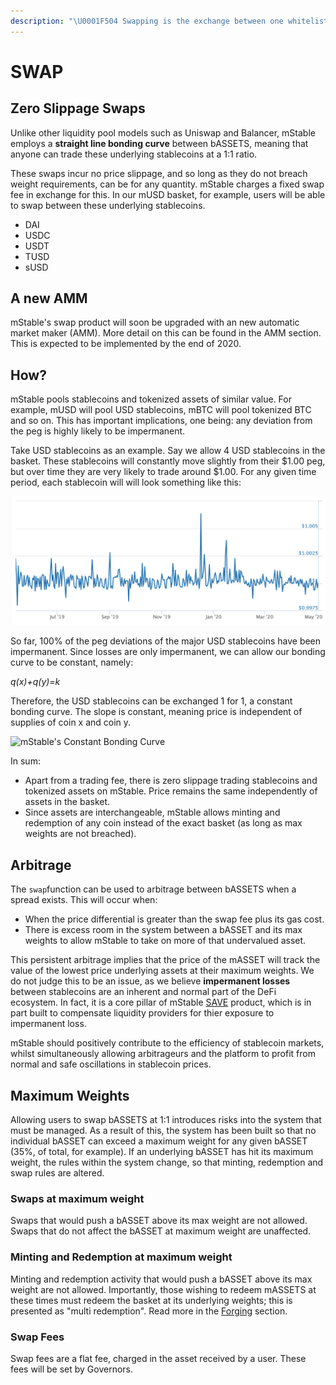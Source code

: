 ```yaml
---
description: "\U0001F504 Swapping is the exchange between one whitelisted bASSET and another at a 1:1 ratio. Swaps do not affect the number of mASSETS in circulation."
---
```


# SWAP

## Zero Slippage Swaps

Unlike other liquidity pool models such as Uniswap and Balancer, mStable employs a **straight line bonding curve** between bASSETS, meaning that anyone can trade these underlying stablecoins at a 1:1 ratio. 

These swaps incur no price slippage, and so long as they do not breach weight requirements, can be for any quantity. mStable charges a fixed swap fee in exchange for this. In our mUSD basket, for example, users will be able to swap between these underlying stablecoins. 

* DAI
* USDC
* USDT 
* TUSD
* sUSD

## A new AMM

mStable's swap product will soon be upgraded with an new automatic market maker \(AMM\). More detail on this can be found in the AMM section. This is expected to be implemented by the end of 2020.

## How?

mStable pools stablecoins and tokenized assets of similar value. For example, mUSD will pool USD stablecoins, mBTC will pool tokenized BTC and so on. This has important implications, one being: any deviation from the peg is highly likely to be impermanent. 

Take USD stablecoins as an example. Say we allow 4 USD stablecoins in the basket. These stablecoins will constantly move slightly from their $1.00 peg, but over time they are very likely to trade around $1.00. For any given time period, each stablecoin will will look something like this:

![Price of USDC, source: Messari](../../.gitbook/assets/screen-shot-2020-05-04-at-10.56.27-am.png)

So far, 100% of the peg deviations of the major USD stablecoins have been impermanent. Since losses are only impermanent, we can allow our bonding curve to be constant, namely:

_q\(x\)+q\(y\)=k_

 Therefore, the USD stablecoins can be exchanged 1 for 1, a constant bonding curve. The slope is constant, meaning price is independent of supplies of coin x and coin y.

![mStable&apos;s Constant Bonding Curve](https://lh4.googleusercontent.com/FMntKClKgYueml_Y4ievaMME0zZB3EbDzK9Ih_dx7XNLpU90etJ3OF7xUxajSrArQ-7kZchSYf4-CX14GBGEHHaEGntELDdopNcAw_y-dQfAukdLhSbU2xe_aoo1zdEuSRzTetj-)

In sum:

* Apart from a trading fee, there is zero slippage trading stablecoins and tokenized assets on mStable. Price remains the same independently of assets in the basket.
* Since assets are interchangeable, mStable allows minting and redemption of any coin instead of the exact basket \(as long as max weights are not breached\).

## Arbitrage

The `swap`function can be used to arbitrage between bASSETS when a spread exists. This will occur when:

* When the price differential is greater than the swap fee plus its gas cost. 
* There is excess room in the system between a bASSET and its max weights to allow mStable to take on more of that undervalued asset.

This persistent arbitrage implies that the price of the mASSET will track the value of the lowest price underlying assets at their maximum weights. We do not judge this to be an issue, as we believe **impermanent losses** between stablecoins are an inherent and normal part of the DeFi ecosystem. In fact, it is a core pillar of mStable [SAVE](native-interest-rate.md) product, which is in part built to compensate liquidity providers for thier exposure to impermanent loss. 

mStable should positively contribute to the efficiency of stablecoin markets, whilst simultaneously allowing arbitrageurs and the platform to profit from normal and safe oscillations in stablecoin prices.

## Maximum Weights

Allowing users to swap bASSETS at 1:1 introduces risks into the system that must be managed.  As a result of this, the system has been built so that no individual bASSET can exceed a maximum weight for any given bASSET \(35%, of total, for example\). If an underlying bASSET has hit its maximum weight, the rules within the system change, so that minting, redemption and swap rules are altered. 

### Swaps at maximum weight

Swaps that would push a bASSET above its max weight are not allowed. Swaps that do not affect the bASSET at maximum weight are unaffected.

### Minting and Redemption at maximum weight

Minting and redemption activity that would push a bASSET above its max weight are not allowed. Importantly, those wishing to redeem mASSETS at these times must redeem the basket at its underlying weights; this is presented as "multi redemption". Read more in the [Forging](minting-and-redemption/) section.

### Swap Fees

Swap fees are a flat fee, charged in the asset received by a user. These fees will be set by Governors. 

